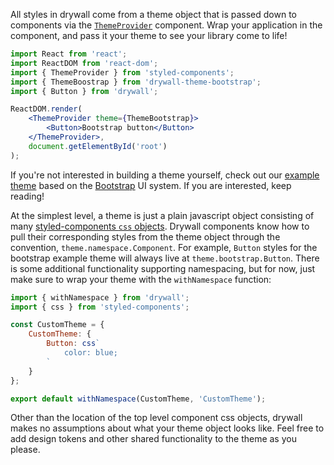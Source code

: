All styles in drywall come from a theme object that is passed down to components via the [`ThemeProvider`](https://www.styled-components.com/docs/api#themeprovider) component.
Wrap your application in the component, and pass it your theme to see your library come to life!

```jsx static
import React from 'react';
import ReactDOM from 'react-dom';
import { ThemeProvider } from 'styled-components';
import { ThemeBoostrap } from 'drywall-theme-bootstrap';
import { Button } from 'drywall';

ReactDOM.render(
    <ThemeProvider theme={ThemeBootstrap}>
        <Button>Bootstrap button</Button>
    </ThemeProvider>,
    document.getElementById('root')
);
```

If you're not interested in building a theme yourself, check out our [example theme](https://zillow.github.io/drywall-theme-bootstrap/) based on the [Bootstrap](https://getbootstrap.com/) UI system.
If you are interested, keep reading!

At the simplest level, a theme is just a plain javascript object consisting of many [styled-components `css` objects](https://www.styled-components.com/docs/api#css).
Drywall components know how to pull their corresponding styles from the theme object through the convention, `theme.namespace.Component`.
For example, `Button` styles for the bootstrap example theme will always live at `theme.bootstrap.Button`.
There is some additional functionality supporting namespacing, but for now, just make sure to wrap your theme with the `withNamespace` function:

```jsx static
import { withNamespace } from 'drywall';
import { css } from 'styled-components';

const CustomTheme = {
    CustomTheme: {
        Button: css`
            color: blue;
        `
    }
};

export default withNamespace(CustomTheme, 'CustomTheme');
```

Other than the location of the top level component css objects, drywall makes no assumptions about what your theme object looks like.
Feel free to add design tokens and other shared functionality to the theme as you please.
